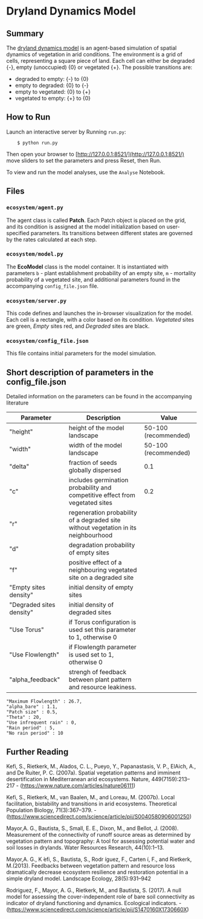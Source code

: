 # Dryland Dynamics Model

## Summary

The [dryland dynamics model](https://www.sciencedirect.com/science/article/pii/S0040580906001250) is an agent-based simulation of spatial dynamics of vegetation in arid conditions. The environment is a grid of cells, representing a square piece of land. Each cell can either be degraded {-}, empty (unoccupied) {0} or vegetated {+}. The possible transitions are:

 - degraded to empty: {-} to {0}
 - empty to degraded: {0} to {-}
 - empty to vegetated: {0} to {+}
 - vegetated to empty: {+} to {0}

## How to Run

Launch an interactive server by Running ``run.py``:

```
    $ python run.py
```

Then open your browser to [http://127.0.0.1:8521/](http://127.0.0.1:8521/) move sliders to set the parameters and press Reset, then Run. 

To view and run the model analyses, use the ``Analyse`` Notebook.

## Files

### ``ecosystem/agent.py``

The agent class is called **Patch**. Each Patch object is placed on the grid, and its condition is assigned at the model initialization based on user-specified parameters. Its transitions between different states are governed by the rates calculated at each step. 

### ``ecosystem/model.py``

The **EcoModel** class is the model container. It is instantiated with parameters ``b`` - plant establishment probability of an empty site, ``m`` - mortality probability of a vegetated site, and additional parameters found in the accompanying ``config_file.json`` file. 


### ``ecosystem/server.py``

This code defines and launches the in-browser visualization for the model. Each cell is a rectangle, with a color based on its condition. *Vegetated* sites are green, *Empty* sites red, and *Degraded* sites are black.

### ``ecosystem/config_file.json``

This file contains initial parameters for the model simulation. 

## Short description of parameters in the config_file.json

Detailed information on the parameters can be found in the accompanying literature 

Parameter | Description | Value
----------|-------------|----------
	"height" | height of the model landscape | 50-100 (recommended)
	"width"  | width of the model landscape | 50-100 (recommended) 
	"delta"  | fraction of seeds globally dispersed | 0.1
	"c"  | includes germination probability and competitive effect from vegetated sites | 0.2
	"r"  | regeneration probability of a degraded site without vegetation in its neighbourhood
	"d"  | degradation probability of empty sites
	"f"  | positive effect of a neighbouring vegetated site on a degraded site
	"Empty sites density"  | initial density of empty sites
	"Degraded sites density"  | initial density of degraded sites
	"Use Torus" | if Torus configuration is used set this parameter to 1, otherwise 0
	"Use Flowlength" | if Flowlength parameter is used set to 1, otherwise 0
	"alpha_feedback" | strengh of feedback between plant pattern and resource leakiness. 
	"Maximum Flowlength" : 26.7,
	"alpha_bare" : 1.1,
	"Patch size" : 0.5,
	"Theta" : 20,
	"Use infrequent rain" : 0,
	"Rain period" : 5,
	"No rain period" : 10

## Further Reading

Kefi, S., Rietkerk, M., Alados, C. L., Pueyo, Y., Papanastasis, V. P., ElAich, A., and De Ruiter, P. C. (2007a).  Spatial vegetation patterns and imminent desertification in Mediterranean arid ecosystems. Nature, 449(7159):213–217 - (https://www.nature.com/articles/nature06111)

Kefi, S., Rietkerk, M., van Baalen, M., and Loreau, M. (2007b).  Local facilitation, bistability and transitions in arid ecosystems.
Theoretical Population Biology, 71(3):367–379. - (https://www.sciencedirect.com/science/article/pii/S0040580906001250)

Mayor,A.  G.,  Bautista,  S.,  Small,  E.  E.,  Dixon,  M.,  and  Bellot,  J.  (2008). Measurement  of  the  connectivity  of  runoff  source  areas  as  determined  by vegetation pattern and topography:  A tool for assessing potential water and soil losses in drylands.
Water Resources Research, 44(10):1–13.

Mayor,A. G., K ́efi, S., Bautista, S., Rodr ́ıguez, F., Carten ́ı, F., and Rietkerk, M.(2013). Feedbacks between vegetation pattern and resource loss dramatically decrease  ecosystem  resilience  and  restoration  potential  in  a  simple  dryland model. 
Landscape Ecology, 28(5):931–942

Rodriguez,  F.,  Mayor,  A.  G.,  Rietkerk,  M.,  and  Bautista,  S.  (2017).   A  null model  for  assessing  the  cover-independent  role  of  bare  soil  connectivity  as indicator of dryland functioning and dynamics. Ecological indicators. - (https://www.sciencedirect.com/science/article/pii/S1470160X1730660X)



